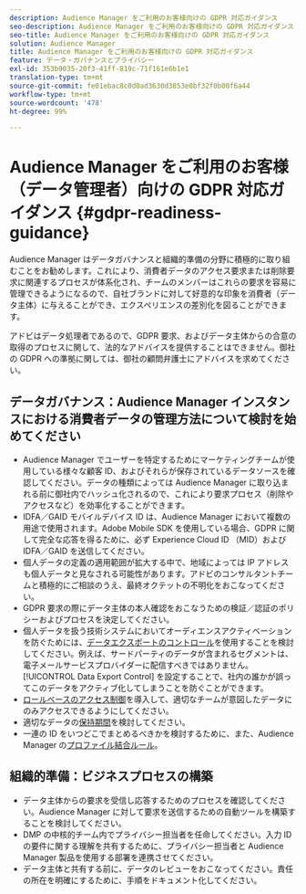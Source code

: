 ```yaml
---
description: Audience Manager をご利用のお客様向けの GDPR 対応ガイダンス
seo-description: Audience Manager をご利用のお客様向けの GDPR 対応ガイダンス
seo-title: Audience Manager をご利用のお客様向けの GDPR 対応ガイダンス
solution: Audience Manager
title: Audience Manager をご利用のお客様向けの GDPR 対応ガイダンス
feature: データ・ガバナンスとプライバシー
exl-id: 353b9035-20f3-41ff-819c-71f161e6b1e1
translation-type: tm+mt
source-git-commit: fe01ebac8c0d0ad3630d3853e0bf32f0b00f6a44
workflow-type: tm+mt
source-wordcount: '478'
ht-degree: 99%

---
```


# Audience Manager をご利用のお客様（データ管理者）向けの GDPR 対応ガイダンス {#gdpr-readiness-guidance}

Audience Manager はデータガバナンスと組織的準備の分野に積極的に取り組むことをお勧めします。これにより、消費者データのアクセス要求または削除要求に関連するプロセスが体系化され、チームのメンバーはこれらの要求を容易に管理できるようになるので、自社ブランドに対して好意的な印象を消費者（データ主体）に与えることができ、エクスペリエンスの差別化を図ることができます。

アドビはデータ処理者であるので、GDPR 要求、およびデータ主体からの合意の取得のプロセスに関して、法的なアドバイスを提供することはできません。御社の GDPR への準拠に関しては、御社の顧問弁護士にアドバイスを求めてください。

## データガバナンス：Audience Manager インスタンスにおける消費者データの管理方法について検討を始めてください

* Audience Manager でユーザーを特定するためにマーケティングチームが使用している様々な顧客 ID、およびそれらが保存されているデータソースを確認してください。データの種類によっては Audience Manager に取り込まれる前に御社内でハッシュ化されるので、これにより要求プロセス（削除やアクセスなど）を効率化することができます。
* IDFA／GAID モバイルデバイス ID は、Audience Manager において複数の用途で使用されます。Adobe Mobile SDK を使用している場合、GDPR に関して完全な応答を得るために、必ず Experience Cloud ID （MID）および IDFA／GAID を送信してください。
* 個人データの定義の適用範囲が拡大する中で、地域によっては IP アドレスも個人データと見なされる可能性があります。アドビのコンサルタントチームと積極的にご相談のうえ、最終オクテットの不明化をおこなってください。
* GDPR 要求の際にデータ主体の本人確認をおこなうための検証／認証のポリシーおよびプロセスを決定してください。
* 個人データを扱う技術システムにおいてオーディエンスアクティベーションを防ぐためには、[データエクスポートのコントロール](../../features/data-export-controls.md)を使用することを検討してください。例えば、サードパーティのデータが含まれるセグメントは、電子メールサービスプロバイダーに配信すべきではありません。[!UICONTROL Data Export Control] を設定することで、社内の誰かが誤ってこのデータをアクティブ化してしまうことを防ぐことができます。
* [ロールベースのアクセス制御](../../features/administration/administration-overview.md)を導入して、適切なチームが意図したデータにのみアクセスできるようにしてください。
* 適切なデータの[保持期間](../../faq/faq-privacy.md#data-retention-faq)を検討してください。
* 一連の ID をいつどこでまとめるべきかを検討するために、また、Audience Manager の[プロファイル結合ルール](../../features/profile-merge-rules/merge-rules-overview.md)。

## 組織的準備：ビジネスプロセスの構築

* データ主体からの要求を受信し応答するためのプロセスを確認してください。Audience Manager に対して要求を送信するための自動ツールを構築することを検討してください。
* DMP の中核的チーム内でプライバシー担当者を任命してください。入力 ID の要件に関する理解を共有するために、プライバシー担当者と Audience Manager 製品を使用する部署を連携させてください。
* データ主体と共有する前に、データのレビューをおこなってください。責任の所在を明確にするために、手順をドキュメント化してください。
